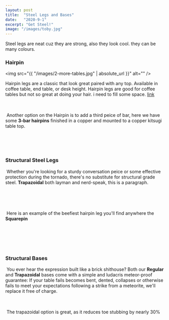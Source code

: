```yaml
---
layout: post
title:  "Steel Legs and Bases"
date:   "2020-9-1"
excerpt: "Get Steel!"
image: "/images/toby.jpg"
---
```


Steel legs are neat cuz they are strong, also they look cool. they can be many colours. 


### Hairpin
<a href="https://highlandparkfurniture.github.io/images/2-more-tables.jpg"> <a class="image left"><img src="{{ "/images/2-more-tables.jpg" | absolute_url }}" alt="" /></a></a>

Hairpin legs are a classic that look great paired with any top. Available in coffee table, end table, or desk height. Hairpin legs are good for coffee tables but not so great at doing your hair. i need to fill some space.
<a href="#">link</a>
<br>
<br>
<br>
<p><span class="image right"><img src="{{ "/images/outdoors.jpg" | absolute_url }}" alt="" /></span>  Another option on the Hairpin is to add a third peice of bar, here we have some <b>3-bar hairpins</b> finished in a copper and mounted to a copper kitsugi table top. </p>
<br>
<br>
<br>

### Structural Steel Legs 
<p><span class="image right"><img src="{{ "/images/lamp.jpg" | absolute_url }}" alt="" /></span> Whether you're looking for a sturdy conversation peice or some effective protection during the tornado, there's no substitute for structural grade steel. <b>Trapazoidal</b> both layman and nerd-speak, this is a paragraph.</p>
<br>
<br>
<br>
  <p><span class="image left"><img src="{{ "/images/toby.jpg" | absolute_url }}" alt="" /></span> Here is an example of the beefiest hairpin leg you'll find anywhere the <b>Squarepin</b> </p>
<br>
<br>
<br>
<br>

### Structural Bases 
<p><span class="image right"><img src="{{ "/images/pic04.jpg" | absolute_url }}" alt="" /></span> You ever hear the expression built like a brick shithouse? Both our <b>Regular</b> and <b>Trapazoidal</b> bases come with a simple and ludacris meteor-proof guarantee: If your table fails becomes bent, dented, collapses or otherwise fails to meet your expectations following a strike from a meteorite, we'll replace it free of charge.   
<br>
<br>
<br>
  <p><span class="image left"><img src="{{ "/images/pic02.jpg" | absolute_url }}" alt="" /></span> The trapazoidal option is great, as it reduces toe stubbing by nearly 30%</p>
<br>
<br>
<br>
